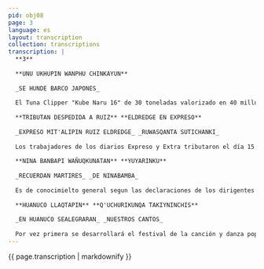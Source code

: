 ```yaml
---
pid: obj08
page: 3
language: es
layout: transcription
collection: transcriptions
transcription: |
  **3**
  
  **UNU UKHUPIN WANPHU CHINKAYUN**
  
  _SE HUNDE BARCO JAPONES_
  
  El Tuna Clipper "Kube Naru 16" de 30 toneladas valorizado en 40 millones de soles fue construido hace ó años por la firma japonesa "Kanashi" y desde hace dos años viene pescando en el Peru especialmente en la pesca de atún, que juego es transportado a los puertos japoneses para su distribución, asl lo dio a conocer Yonrichiro Kubo de 68 años propietario de la nave y tripulante. Este modemo Tuna Clipper de bandera japonesa se hundió con 170 toneladas de atón a bordo, salvandose de morir ahogados 19 tripulantes, quienes lograron salvarse a nado y con ayuda de otro pesquero japonés que pescaba en la zona El atunero que los salvó llego al puerto del Callao el día 14 de julio. El Tuna Clipper "Kubo Marú 16" se hundió el día 11 de Julio a las 12 y 10 de la noche, cuando operaba con sus 19 tripulantes a 520 millas de la costa cerca al Ecuador, segun se informó en la Capitanía del Puerto del Callao. Esta embarcación se halla en el Perú desde 8 meses y toda su carga la transportaba haoía el Japón. El naufragio se debió a una avería producida en la popa del barco, donde ingresó el agua por un boquerón. Naves de la Armada Peruana se han dirigido hacia el lugar de la tragedia, 520 millas mar adentro, donde se hundió el Tuna Clipper, con el fin de ver la posibilidad de salvar la nave hundida. De otro lado, se informó que las autoridades de la Capitanía del Puerto del Callao han iniciado las investigaciones pertinentes para deslindar responsabilldades y elevar su informe al Ministerio de Marina,
  
  **TRIBUTAN DESPEDIDA A RUIZ** **ELDREDGE EN EXPRESO**
  
  _EXPRESO MIT'ALIPIN RUIZ ELDREDGE_ _RUWASQANTA SUTICHANKI_
  
  Los trabajadores de los diarios Expreso y Extra tributaron el día 15 de Julio un cálido homenaje al Dr. Alberto Ruiz Eldredge, quién hasta hace unos días ocupara el cargo de Director de ambas publicaciones. Estuvieron presentes en el acto, celebrado en el patio de talleres, los directores de los diarios socializadoos Walter Peñaloza de La Prensa, Hugo, Neyra de Correo, Guillermo Thorndike director de La Crónica y otros personajes del mundo period ístico e intelectual. En este cálido homenaje hicieron uso de la palabra el Secretario General del Sindicato Gráfico de Expreso Juan Morales Guajardo, Augusto. Arrunátegul secretario general del sindicato de Empleados y Penodistas del Expreso, finalmente Francisco Moncloa subdirector de Expreso quienes expresaron en sus intervenciones las cualidades revolucionarias en la permanente militancia deAlberto Ruiz Eldredge comprometida con la Liberación Nacional de nuestro pueblo y por la construcción del socialismo. Finalmente Alberto Ruiz Eldredge manifestó que nada podrá vencer a la Revolución Peruana, agregando más adelante que la fuerza del pueblo peruano y de toda la sangre derramada en el suelo fecundo de la patría, es donde extraemos las fuerzas para combatir y las lecciones revolucionarias para seguir llevando adelante y profundizando el proceso revolucionario que el Peru esta viviendo en realizaciones desde 1968.
  
  **NINA BANBAPI WAÑUQKUNATAN** **YUYARINKU**
  
  _RECUERDAN MARTIRES_ _DE NINABAMBA_
  
  Es de conocimielto general segun las declaraciones de los dirigentes del Proceso Revolucionario que se desarrolla en nuestro país, en el sentido de que la unidad de las Fuerzas Armadas y el Pueblo, a diario se consolida más compactamente y ello lo demuestra la Primera Convención Nacional de la Juventud Campesina del Peru ligada estrechamente a la naciente Juventud Revolucionaria del Peru. Esta Primera ConvenciónNacional de la Jventud Campesina de Peru se realizó durante cinco dias consecutivos en el departamerto del Cusco, al que concurrieron al rededor de 250 jóvenes campesinos representantes de las Ligas Agrarias. Federacio. nes, Comité Regional del Cusco y Madre de Dios, y la Confederación Nacional Agraria. En este magno certamen se debatieron el rol integracionis. ta de la Juventud en el Proceso Revolucionario y muy en especial por ser esta la depositaria de la Ley de Reforma Agraria, pilar de la Revolución Peruana en su conjunto. Luego de intenso trabajo en las deliberaciones de las ponencias presentadas se llegó a un feliz término, siendo clausurado este evento nacional en la localidad de Urcos capital de la Provincia de Quispicanchis en homenaje a los Martires de Ninabamba. Leyéndose un mensaje del Ministro de Agricultura General Enrique Gallegos Venero, quién reiteró en su llamado a la juventud, su profunda e indestructible convicción de que la unidad de las Fuerzas Armadas y el Pueblo nacida el 3 de Octubre de 1968, como la unica garantia del triunfo de la Revolución Peruana. Por otro lado también es digno de mencionar los nombres de los campesinos acribillados por el gamonal Luna Oblitas el 25 de Diciembre de 1963, durante el periodo del gobierno entreguista de Fernando Belaúnde Terry, ellos son: Gabriel Muñiz, Andrés Ccorasi, Bemabé Willcahuamán, Eulogia Rimachi, Isaac Jaquehua, Juliana Wilcahuamán y Gabina Quispe.
  
  **HUANUCO LLAQTAPIN** **Q'UCHURIKUNQA TAKIYNINCHIS**
  
  _EN HUANUCO SEALEGRARAN_ _NUESTROS CANTOS_
  
  Por vez primera se desarrollará el festival de la canción y danza popular del Peru bajo los auspicios del alcalde de la ciudad de Huánuco, César Dioses y la orientación de la folklorista Rosa Elvira Figueroa. El festival en mención está programado para los días 14 15, y 16 de Agosto, contando con la decidida participación del público para el logro de un éxito total en esta ciudad oriental. Manifestaron los organizadores que el festival será una manera de revalorar la canción popular y las danzas multifacéticas de nuestro país. Es de notar que en la ciudad de Huánuco ya se vive un ambiente de preparativos para el mejor desarrollo de esta original idea, por lo que estaremos asistiendo a una concurrencia masiva de turistas, atraídas por este evento magno y popular. Agregaron los organizadores, que el festival en mención será una de las mejores y que contribuirá a fomentar el culto y las emotividades de nuestro pueblo, incentivando el talento creativo de autores y compositores peruanos. "Daniel Alomía Robles" será el máximo galardón que se otorgará a los triunfadores de este boato popular en homenaje al autor del "Cóndor Pasa , canción de reconocida aceptación mundial. En cuanto a las Incripciones nos manifestaron que se harán en las sedes de los clubes departamentales de Lima, siendo requisito de que las canciones sean inéditas y producidas en cualquier lugar de las regiones de nuestro país.
---
```


{{ page.transcription | markdownify }}
